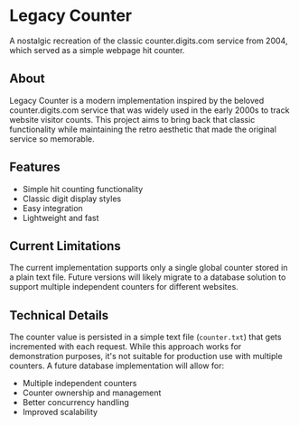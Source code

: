 # Legacy Counter

A nostalgic recreation of the classic counter.digits.com service from 2004, which served as a simple webpage hit counter.

## About

Legacy Counter is a modern implementation inspired by the beloved counter.digits.com service that was widely used in the early 2000s to track website visitor counts. This project aims to bring back that classic functionality while maintaining the retro aesthetic that made the original service so memorable.

## Features

- Simple hit counting functionality
- Classic digit display styles
- Easy integration
- Lightweight and fast

## Current Limitations

The current implementation supports only a single global counter stored in a plain text file. Future versions will likely migrate to a database solution to support multiple independent counters for different websites.

## Technical Details

The counter value is persisted in a simple text file (`counter.txt`) that gets incremented with each request. While this approach works for demonstration purposes, it's not suitable for production use with multiple counters. A future database implementation will allow for:

- Multiple independent counters
- Counter ownership and management
- Better concurrency handling
- Improved scalability
